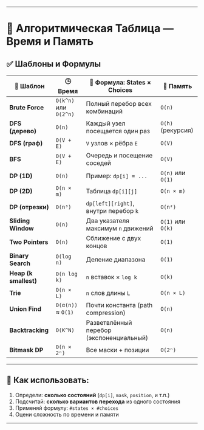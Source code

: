 
---

# 🧠 Алгоритмическая Таблица — Время и Память

## ✅ Шаблоны и Формулы

| 🔢 Шаблон             | 🕒 Время              | 🧠 Формула: States × Choices             | 💾 Память         |
|-----------------------|-----------------------|------------------------------------------|-------------------|
| **Brute Force**       | `O(k^n)` или `O(2^n)` | Полный перебор всех комбинаций           | `O(n)`            |
| **DFS (дерево)**      | `O(n)`                | Каждый узел посещается один раз          | `O(h)` (рекурсия) |
| **DFS (граф)**        | `O(V + E)`            | `V` узлов × рёбра `E`                    | `O(V)`            |
| **BFS**               | `O(V + E)`            | Очередь и посещение соседей              | `O(V)`            |
| **DP (1D)**           | `O(n)`                | Пример: `dp[i] = ...`                    | `O(n)` или `O(1)` |
| **DP (2D)**           | `O(n × m)`            | Таблица `dp[i][j]`                       | `O(n × m)`        |
| **DP (отрезки)**      | `O(n³)`               | `dp[left][right]`, внутри перебор `k`    | `O(n²)`           |
| **Sliding Window**    | `O(n)`                | Два указателя максимум `n` движений      | `O(1)` или `O(k)` |
| **Two Pointers**      | `O(n)`                | Сближение с двух концов                  | `O(1)`            |
| **Binary Search**     | `O(log n)`            | Деление диапазона                        | `O(1)`            |
| **Heap (k smallest)** | `O(n log k)`          | `n` вставок × `log k`                    | `O(k)`            |
| **Trie**              | `O(n × L)`            | `n` слов длины `L`                       | `O(n × L)`        |
| **Union Find**        | `O(α(n))` ≈ `O(1)`    | Почти константа (path compression)       | `O(n)`            |
| **Backtracking**      | `O(K^N)`              | Разветвлённый перебор (экспоненциальный) | `O(n)`            |
| **Bitmask DP**        | `O(n × 2ⁿ)`           | Все маски + позиции                      | `O(2ⁿ)`           |

---

## 📘 Как использовать:

1. Определи: **сколько состояний** (`dp[i]`, `mask`, `position`, и т.п.)
2. Подсчитай: **сколько вариантов перехода** из одного состояния
3. Применяй формулу: `#states × #choices`
4. Оцени сложность по времени и памяти

---

